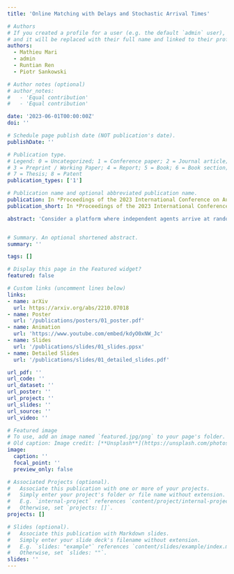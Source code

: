 ```yaml
---
title: 'Online Matching with Delays and Stochastic Arrival Times'

# Authors
# If you created a profile for a user (e.g. the default `admin` user), write the username (folder name) here
# and it will be replaced with their full name and linked to their profile.
authors:
  - Mathieu Mari
  - admin
  - Runtian Ren
  - Piotr Sankowski

# Author notes (optional)
# author_notes:
#   - 'Equal contribution'
#   - 'Equal contribution'

date: '2023-06-01T00:00:00Z'
doi: ''

# Schedule page publish date (NOT publication's date).
publishDate: ''

# Publication type.
# Legend: 0 = Uncategorized; 1 = Conference paper; 2 = Journal article;
# 3 = Preprint / Working Paper; 4 = Report; 5 = Book; 6 = Book section;
# 7 = Thesis; 8 = Patent
publication_types: ['1']

# Publication name and optional abbreviated publication name.
publication: In *Proceedings of the 2023 International Conference on Autonomous Agents and Multiagent Systems* **(AAMAS '23)**
publication_short: In *Proceedings of the 2023 International Conference on Autonomous Agents and Multiagent Systems* **(AAMAS '23)**

abstract: 'Consider a platform where independent agents arrive at random times and need to be matched into pairs, eventually after waiting for some time. This, for example, models job markets, gaming platforms, kidney exchange programs, etc. The role of the platform is to decide how to match agents together while optimizing two conflicting objectives: the quality of the matching produced, and the total waiting time of the agents. This can be modeled as an online problem called Min-cost Perfect Matching with Delays (MPMD), which has recently drawn a lot of attention. It is known that in the case when agents arrive in an adversarial order, no online algorithm can achieve a constant-competitive ratio. &nbsp; In this paper, we study the more realistic case where agents arrival times follow some stochastic assumptions, and we present two matching mechanisms, which give constant-competitive solutions. The first one is a simple greedy algorithm in which agents act in a distributed manner requiring only local communication. The second one builds global analysis tools in order to obtain even better performance guarantees. This result is rather surprising as the greedy approach cannot achieve a competitive ratio better than {{< math >}}$O(m^{\log 1.5 + \varepsilon})${{< /math >}} in the adversarial model, where {{< math >}}$m${{< /math >}} denotes the number of agents. Finally, we extend our results to the case where the delay cost corresponds to an arbitrary positive and non-decreasing function of the waiting time, as well as the case where the platform is allowed to pay a penalty cost to clear some agents requests.'


# Summary. An optional shortened abstract.
summary: ''

tags: []

# Display this page in the Featured widget?
featured: false

# Custom links (uncomment lines below)
links:
- name: arXiv
  url: https://arxiv.org/abs/2210.07018
- name: Poster
  url: '/publications/posters/01_poster.pdf'
- name: Animation
  url: 'https://www.youtube.com/embed/kdyO0xNW_Jc'
- name: Slides
  url: '/publications/slides/01_slides.ppsx'
- name: Detailed Slides
  url: '/publications/slides/01_detailed_slides.pdf'

url_pdf: ''
url_code: ''
url_dataset: ''
url_poster: ''
url_project: ''
url_slides: ''
url_source: ''
url_video: ''

# Featured image
# To use, add an image named `featured.jpg/png` to your page's folder.
# Old caption: Image credit: [**Unsplash**](https://unsplash.com/photos/pLCdAaMFLTE)
image:
  caption: ''
  focal_point: ''
  preview_only: false

# Associated Projects (optional).
#   Associate this publication with one or more of your projects.
#   Simply enter your project's folder or file name without extension.
#   E.g. `internal-project` references `content/project/internal-project/index.md`.
#   Otherwise, set `projects: []`.
projects: []

# Slides (optional).
#   Associate this publication with Markdown slides.
#   Simply enter your slide deck's filename without extension.
#   E.g. `slides: "example"` references `content/slides/example/index.md`.
#   Otherwise, set `slides: ""`.
slides: ''
---
```


<!-- {{% callout note %}}
Click the _Cite_ button above to demo the feature to enable visitors to import publication metadata into their reference management software.
{{% /callout %}}

{{% callout note %}}
Create your slides in Markdown - click the _Slides_ button to check out the example.
{{% /callout %}}

Supplementary notes can be added here, including [code, math, and images](https://wowchemy.com/docs/writing-markdown-latex/). -->
